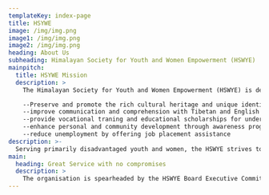 ```yaml
---
templateKey: index-page
title: HSYWE
image: /img/img.png
image1: /img/img.png
image2: /img/img.png
heading: About Us
subheading: Himalayan Society for Youth and Women Empowerment (HSWYE)
mainpitch:
  title: HSYWE Mission
  description: >
    The Himalayan Society for Youth and Women Empowerment (HSWYE) is dedicated to empowering the Himalayan and trans-Himalayan ethnic communities in Nepal. Launched in 2006, the non-governmental organization's (NGO) mission is to

    --Preserve and promote the rich cultural heritage and unique identity
    --improve communication and comprehension with Tibetan and English language programs
    --provide vocational traning and educational scholarships for underprivileged youth
    --enhance personal and community development through awareness programs
    --reduce unemployment by offering job placement assistance
description: >-
  Serving primarily disadvantaged youth and women, the HSWYE strives to preserve tradition while simultaneously equipping its participants with the skills needed to thrive in the modern world.
main:
  heading: Great Service with no compromises
  description: >
    The organisation is spearheaded by the HSWYE Board Executive Committee and an Advisory Board and is funded by the SV-BECSE Project of The Netherlands. This team of socially responsible, concerned leaders is devoted to addressing the need for higher eductional opporutnities, vocational traning, language skills, employment, and cultural preservation among Nepal's Himalayan communities. The services provided by the HSWYE will ultimately build confidence, stimulate economic self-reliance, cultivate leaders and professionals, foster social uplift, and uphold a treasured culture..
---
```

